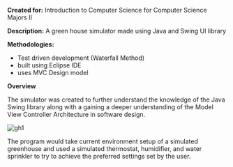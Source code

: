 **Created for:**  Introduction to Computer Science for Computer Science Majors II

**Description:** A green house simulator made using Java and Swing UI library

**Methodologies:**
- Test driven development (Waterfall Method)
- built using Eclipse IDE
- uses MVC Design model

**Overview**

The simulator was created to further understand the knowledge of the Java Swing library along with a gaining a deeper understanding of the Model View Controller Architecture in software design.

![gh1](https://user-images.githubusercontent.com/5299394/29577844-32ccbde4-872a-11e7-9be6-91125c6af019.PNG)

The program would take current environment setup of a simulated greenhouse and used a simulated thermostat, humidifier, and water sprinkler to try to achieve the preferred settings set by the user. 
